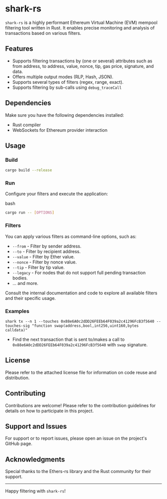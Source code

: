 # shark-rs

`shark-rs` is a highly performant Ethereum Virtual Machine (EVM) mempool filtering tool written in Rust. It enables precise monitoring and analysis of transactions based on various filters.

## Features

- Supports filtering transactions by (one or several) attributes such as from address, to address, value, nonce, tip, gas price, signature, and data.
- Offers multiple output modes (RLP, Hash, JSON).
- Supports several types of filters (regex, range, exact).
- Supports filtering by sub-calls using `debug_traceCall`

## Dependencies

Make sure you have the following dependencies installed:

- Rust compiler
- WebSockets for Ethereum provider interaction

## Usage

### Build

```bash
cargo build --release
```

### Run

Configure your filters and execute the application:

bash

```bash
cargo run -- [OPTIONS]
```

### Filters

You can apply various filters as command-line options, such as:

*   `--from` - Filter by sender address.
*   `--to` - Filter by recipient address.
*   `--value` - Filter by Ether value.
*   `--nonce` - Filter by nonce value.
*   `--tip` - Filter by tip value.
*   `--legacy` - For nodes that do not support full pending transaction bodies. 
*   ... and more.

Consult the internal documentation and code to explore all available filters and their specific usage.

### Examples
```
shark tx --n 1 --touches 0x88e6A0c2dDD26FEEb64F039a2c41296FcB3f5640 --touches-sig "function swap(address,bool,int256,uint160,bytes calldata)"
```
- Find the next transaction that is sent to/makes a call to `0x88e6A0c2dDD26FEEb64F039a2c41296FcB3f5640` with `swap` signature.

License
-------

Please refer to the attached license file for information on code reuse and distribution.

Contributing
------------

Contributions are welcome! Please refer to the contribution guidelines for details on how to participate in this project.

Support and Issues
------------------

For support or to report issues, please open an issue on the project's GitHub page.

Acknowledgments
---------------

Special thanks to the Ethers-rs library and the Rust community for their support.

---

Happy filtering with `shark-rs`!